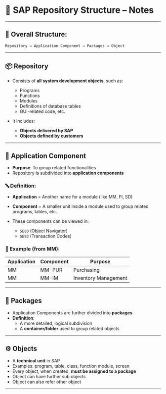 
# 📘 SAP Repository Structure – Notes

---

## 🔗 Overall Structure:

```
Repository → Application Component → Packages → Object
```

---

## 📦 Repository

- Consists of **all system development objects**, such as:
  - Programs
  - Functions
  - Modules
  - Definitions of database tables
  - GUI-related code, etc.

- It includes:
  - **Objects delivered by SAP**
  - **Objects defined by customers**

---

## 🧩 Application Component

- **Purpose**: To group related functionalities
- Repository is subdivided into **application components**

### 🔤 Definition:
- **Application** = Another name for a module (like MM, FI, SD)
- **Component** = A smaller unit inside a module used to group related programs, tables, etc.

- These components can be viewed in:
  - `SE80` (Object Navigator)
  - `SE93` (Transaction Codes)

### 📌 Example (from MM):
| Application | Component | Purpose               |
|-------------|-----------|-----------------------|
| MM          | MM-PUR    | Purchasing            |
| MM          | MM-IM     | Inventory Management  |

---

## 📁 Packages

- Application Components are further divided into **packages**
- **Definition**: 
  - A more detailed, logical subdivision
  - A **container/folder** used to group related objects

---

## ⚙️ Objects

- A **technical unit** in SAP
- Examples: program, table, class, function module, screen
- Every object, when created, **must be assigned to a package**
- Object can have further sub objects
- Object can also refer other object

---
